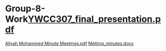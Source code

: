 # Group-8-Work[YWCC307_final_presentation.pdf](https://github.com/aliyah-m/Group-8-Work/files/10260762/YWCC307_final_presentation.pdf)
[Aliyah Mohammed Minute Meetings.pdf](https://github.com/aliyah-m/Group-8-Work/files/10260765/Aliyah.Mohammed.Minute.Meetings.pdf)
[Metting_minutes.docx](https://github.com/aliyah-m/Group-8-Work/files/10260777/Metting_minutes.docx)
